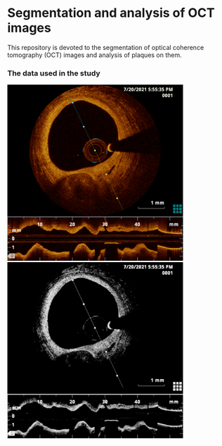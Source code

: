 # Segmentation and analysis of OCT images
This repository is devoted to the segmentation of optical coherence tomography (OCT) images and analysis of plaques on them.

### The data used in the study
<p float="right">
  <img src="media/source_img.png" width="400" />
  <img src="media/gray_img.png" width="400" />
</p>